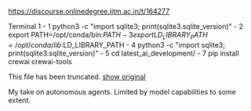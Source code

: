 https://discourse.onlinedegree.iitm.ac.in/t/164277

Terminal 1 
    - 1  python3 -c "import sqlite3; print(sqlite3.sqlite_version)"
    - 2  export PATH=/opt/conda/bin:$PATH
    - 3  export LD_LIBRARY_PATH=/opt/conda/lib:$LD_LIBRARY_PATH
    - 4  python3 -c "import sqlite3; print(sqlite3.sqlite_version)"
    - 5  cd latest_ai_development/
    - 7  pip install crewai crewai-tools
</code></pre>



  This file has been truncated. <a href="https://github.com/ANdIeCOOl/TDS-Project1-Ollama_FastAPI-/blob/main/README.md" rel="noopener nofollow ugc" target="_blank">show original</a>
</article>
<div class="onebox-metadata">
</div>
<div style="clear: both"></div>
</aside>
<p>My take on autonomous agents. Limited by model capabilities to some extent.